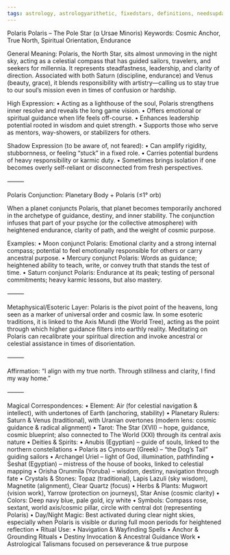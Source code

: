 ```yaml
---
tags: astrology, astrologyarithetic, fixedstars, definitions, needsupdate
---
```

Polaris
Polaris – The Pole Star (α Ursae Minoris)
Keywords: Cosmic Anchor, True North, Spiritual Orientation, Endurance

General Meaning:
Polaris, the North Star, sits almost unmoving in the night sky, acting as a celestial compass that has guided sailors, travelers, and seekers for millennia. It represents steadfastness, leadership, and clarity of direction. Associated with both Saturn (discipline, endurance) and Venus (beauty, grace), it blends responsibility with artistry—calling us to stay true to our soul’s mission even in times of confusion or hardship.

High Expression:
	•	Acting as a lighthouse of the soul, Polaris strengthens inner resolve and reveals the long game vision.
	•	Offers emotional or spiritual guidance when life feels off-course.
	•	Enhances leadership potential rooted in wisdom and quiet strength.
	•	Supports those who serve as mentors, way-showers, or stabilizers for others.

Shadow Expression (to be aware of, not feared):
	•	Can amplify rigidity, stubbornness, or feeling “stuck” in a fixed role.
	•	Carries potential burdens of heavy responsibility or karmic duty.
	•	Sometimes brings isolation if one becomes overly self-reliant or disconnected from fresh perspectives.

⸻

Polaris Conjunction: Planetary Body + Polaris (≤1° orb)

When a planet conjuncts Polaris, that planet becomes temporarily anchored in the archetype of guidance, destiny, and inner stability. The conjunction infuses that part of your psyche (or the collective atmosphere) with heightened endurance, clarity of path, and the weight of cosmic purpose.

Examples:
	•	Moon conjunct Polaris: Emotional clarity and a strong internal compass; potential to feel emotionally responsible for others or carry ancestral purpose.
	•	Mercury conjunct Polaris: Words as guidance; heightened ability to teach, write, or convey truth that stands the test of time.
	•	Saturn conjunct Polaris: Endurance at its peak; testing of personal commitments; heavy karmic lessons, but also mastery.

⸻

Metaphysical/Esoteric Layer:
Polaris is the pivot point of the heavens, long seen as a marker of universal order and cosmic law. In some esoteric traditions, it is linked to the Axis Mundi (the World Tree), acting as the point through which higher guidance filters into earthly reality. Meditating on Polaris can recalibrate your spiritual direction and invoke ancestral or celestial assistance in times of disorientation.

⸻

Affirmation:
“I align with my true north. Through stillness and clarity, I find my way home.”

⸻

Magical Correspondences:
	•	Element: Air (for celestial navigation & intellect), with undertones of Earth (anchoring, stability)
	•	Planetary Rulers: Saturn & Venus (traditional), with Uranian overtones (modern lens: cosmic guidance & radical alignment)
	•	Tarot: The Star (XVII) – hope, guidance, cosmic blueprint; also connected to The World (XXI) through its central axis nature
	•	Deities & Spirits:
	•	Anubis (Egyptian) – guide of souls, linked to the northern constellations
	•	Polaris as Cynosure (Greek) – “the Dog’s Tail” guiding sailors
	•	Archangel Uriel – light of God, illumination, pathfinding
	•	Seshat (Egyptian) – mistress of the house of books, linked to celestial mapping
	•	Orisha Orunmila (Yoruba) – wisdom, destiny, navigation through fate
	•	Crystals & Stones: Topaz (traditional), Lapis Lazuli (sky wisdom), Magnetite (alignment), Clear Quartz (focus)
	•	Herbs & Plants: Mugwort (vision work), Yarrow (protection on journeys), Star Anise (cosmic clarity)
	•	Colors: Deep navy blue, pale gold, icy white
	•	Symbols: Compass rose, sextant, world axis/cosmic pillar, circle with central dot (representing Polaris)
	•	Day/Night Magic: Best activated during clear night skies, especially when Polaris is visible or during full moon periods for heightened reflection
	•	Ritual Use:
	•	Navigation & Wayfinding Spells
	•	Anchor & Grounding Rituals
	•	Destiny Invocation & Ancestral Guidance Work
	•	Astrological Talismans focused on perseverance & true purpose